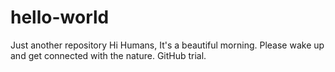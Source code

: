 # hello-world
Just another repository
Hi Humans, It's a beautiful morning. Please wake up and get connected with the nature. GitHub trial.
